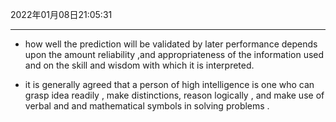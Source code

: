 2022年01月08日21:05:31

-------

*   how well the prediction will be validated by later performance depends upon the amount reliability ,and appropriateness of the information used and on the skill and wisdom with which it is interpreted.

*   it is generally agreed that a person of high intelligence is one who can grasp idea readily , make distinctions, reason logically , and make use of verbal and and mathematical symbols in solving problems .